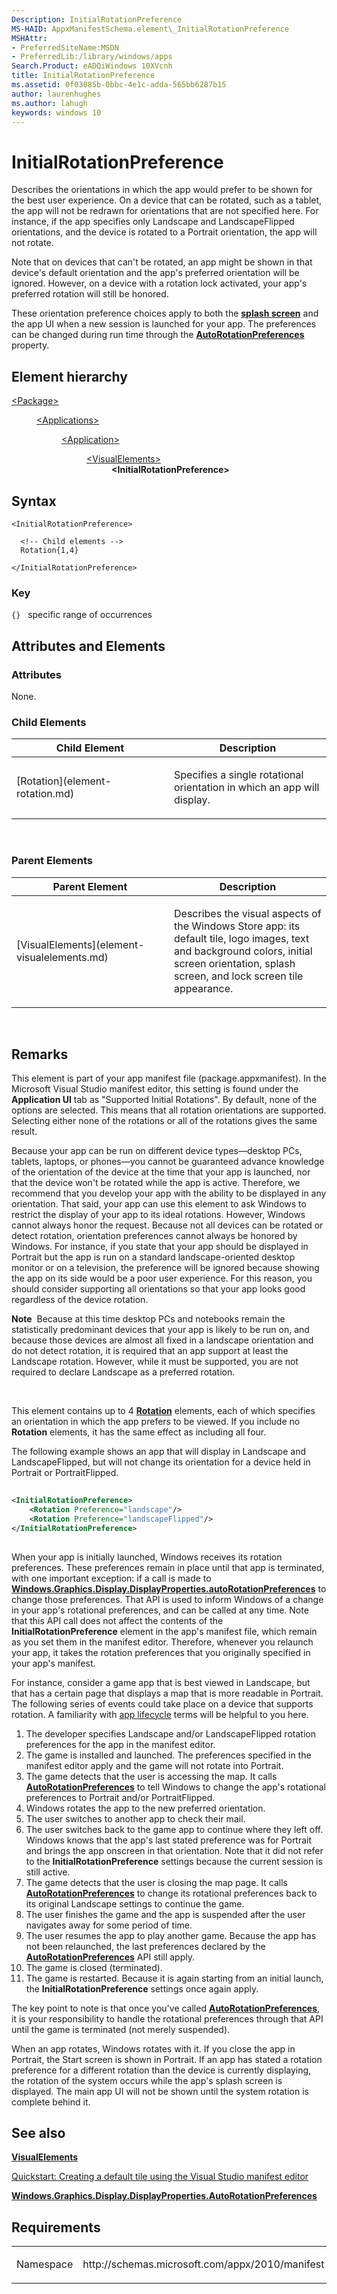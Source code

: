 ```yaml
---
Description: InitialRotationPreference
MS-HAID: AppxManifestSchema.element\_InitialRotationPreference
MSHAttr:
- PreferredSiteName:MSDN
- PreferredLib:/library/windows/apps
Search.Product: eADQiWindows 10XVcnh
title: InitialRotationPreference
ms.assetid: 0f03085b-0bbc-4e1c-adda-565bb6287b15
author: laurenhughes
ms.author: lahugh
keywords: windows 10
---
```


# InitialRotationPreference


Describes the orientations in which the app would prefer to be shown for the best user experience. On a device that can be rotated, such as a tablet, the app will not be redrawn for orientations that are not specified here. For instance, if the app specifies only Landscape and LandscapeFlipped orientations, and the device is rotated to a Portrait orientation, the app will not rotate.

Note that on devices that can't be rotated, an app might be shown in that device's default orientation and the app's preferred orientation will be ignored. However, on a device with a rotation lock activated, your app's preferred rotation will still be honored.

These orientation preference choices apply to both the [**splash screen**](element-splashscreen.md) and the app UI when a new session is launched for your app. The preferences can be changed during run time through the [**AutoRotationPreferences**](https://msdn.microsoft.com/library/windows/apps/br226145) property.

## Element hierarchy

<dl>
<dt><a href="element-package.md">&lt;Package&gt;</a></dt>
<dd>
<dl>
<dt><a href="element-applications.md">&lt;Applications&gt;</a></dt>
<dd>
<dl>
<dt><a href="element-application.md">&lt;Application&gt;</a></dt>
<dd>
<dl>
<dt><a href="element-visualelements.md">&lt;VisualElements&gt;</a></dt>
<dd><b>&lt;InitialRotationPreference&gt;</b></dd>
</dl>
</dd>
</dl>
</dd>
</dl>
</dd>
</dl>

## Syntax

``` syntax
<InitialRotationPreference>

  <!-- Child elements -->
  Rotation{1,4}

</InitialRotationPreference>
```

### Key

`{}`   specific range of occurrences

## Attributes and Elements


### Attributes

None.

### Child Elements

<table>
<colgroup>
<col width="50%" />
<col width="50%" />
</colgroup>
<thead>
<tr class="header">
<th>Child Element</th>
<th>Description</th>
</tr>
</thead>
<tbody>
<tr class="odd">
<td>[Rotation](element-rotation.md)</td>
<td><p>Specifies a single rotational orientation in which an app will display.</p></td>
</tr>
</tbody>
</table>

 

### Parent Elements

<table>
<colgroup>
<col width="50%" />
<col width="50%" />
</colgroup>
<thead>
<tr class="header">
<th>Parent Element</th>
<th>Description</th>
</tr>
</thead>
<tbody>
<tr class="odd">
<td>[VisualElements](element-visualelements.md)</td>
<td><p>Describes the visual aspects of the Windows Store app: its default tile, logo images, text and background colors, initial screen orientation, splash screen, and lock screen tile appearance.</p></td>
</tr>
</tbody>
</table>

 

## Remarks

This element is part of your app manifest file (package.appxmanifest). In the Microsoft Visual Studio manifest editor, this setting is found under the **Application UI** tab as "Supported Initial Rotations". By default, none of the options are selected. This means that all rotation orientations are supported. Selecting either none of the rotations or all of the rotations gives the same result.

Because your app can be run on different device types—desktop PCs, tablets, laptops, or phones—you cannot be guaranteed advance knowledge of the orientation of the device at the time that your app is launched, nor that the device won't be rotated while the app is active. Therefore, we recommend that you develop your app with the ability to be displayed in any orientation. That said, your app can use this element to ask Windows to restrict the display of your app to its ideal rotations. However, Windows cannot always honor the request. Because not all devices can be rotated or detect rotation, orientation preferences cannot always be honored by Windows. For instance, if you state that your app should be displayed in Portrait but the app is run on a standard landscape-oriented desktop monitor or on a television, the preference will be ignored because showing the app on its side would be a poor user experience. For this reason, you should consider supporting all orientations so that your app looks good regardless of the device rotation.

**Note**  Because at this time desktop PCs and notebooks remain the statistically predominant devices that your app is likely to be run on, and because those devices are almost all fixed in a landscape orientation and do not detect rotation, it is required that an app support at least the Landscape rotation. However, while it must be supported, you are not required to declare Landscape as a preferred rotation.

 

This element contains up to 4 [**Rotation**](element-rotation.md) elements, each of which specifies an orientation in which the app prefers to be viewed. If you include no **Rotation** elements, it has the same effect as including all four.

The following example shows an app that will display in Landscape and LandscapeFlipped, but will not change its orientation for a device held in Portrait or PortraitFlipped.

```XML
                        
<InitialRotationPreference>
    <Rotation Preference="landscape"/>
    <Rotation Preference="landscapeFlipped"/>
</InitialRotationPreference>
                    
```

When your app is initially launched, Windows receives its rotation preferences. These preferences remain in place until that app is terminated, with one important exception: if a call is made to [**Windows.Graphics.Display.DisplayProperties.autoRotationPreferences**](https://msdn.microsoft.com/library/windows/apps/br226145) to change those preferences. That API is used to inform Windows of a change in your app's rotational preferences, and can be called at any time. Note that this API call does not affect the contents of the **InitialRotationPreference** element in the app's manifest file, which remain as you set them in the manifest editor. Therefore, whenever you relaunch your app, it takes the rotation preferences that you originally specified in your app's manifest.

For instance, consider a game app that is best viewed in Landscape, but that has a certain page that displays a map that is more readable in Portrait. The following series of events could take place on a device that supports rotation. A familiarity with [app lifecycle](https://msdn.microsoft.com/library/windows/apps/hh464925) terms will be helpful to you here.

1.  The developer specifies Landscape and/or LandscapeFlipped rotation preferences for the app in the manifest editor.
2.  The game is installed and launched. The preferences specified in the manifest editor apply and the game will not rotate into Portrait.
3.  The game detects that the user is accessing the map. It calls [**AutoRotationPreferences**](https://msdn.microsoft.com/library/windows/apps/br226145) to tell Windows to change the app's rotational preferences to Portrait and/or PortraitFlipped.
4.  Windows rotates the app to the new preferred orientation.
5.  The user switches to another app to check their mail.
6.  The user switches back to the game app to continue where they left off. Windows knows that the app's last stated preference was for Portrait and brings the app onscreen in that orientation. Note that it did not refer to the **InitialRotationPreference** settings because the current session is still active.
7.  The game detects that the user is closing the map page. It calls [**AutoRotationPreferences**](https://msdn.microsoft.com/library/windows/apps/br226145) to change its rotational preferences back to its original Landscape settings to continue the game.
8.  The user finishes the game and the app is suspended after the user navigates away for some period of time.
9.  The user resumes the app to play another game. Because the app has not been relaunched, the last preferences declared by the [**AutoRotationPreferences**](https://msdn.microsoft.com/library/windows/apps/br226145) API still apply.
10. The game is closed (terminated).
11. The game is restarted. Because it is again starting from an initial launch, the **InitialRotationPreference** settings once again apply.

The key point to note is that once you've called [**AutoRotationPreferences**](https://msdn.microsoft.com/library/windows/apps/br226145), it is your responsibility to handle the rotational preferences through that API until the game is terminated (not merely suspended).

When an app rotates, Windows rotates with it. If you close the app in Portrait, the Start screen is shown in Portrait. If an app has stated a rotation preference for a different rotation than the device is currently displaying, the rotation of the system occurs while the app's splash screen is displayed. The main app UI will not be shown until the system rotation is complete behind it.

## See also


[**VisualElements**](element-visualelements.md)

[Quickstart: Creating a default tile using the Visual Studio manifest editor](https://msdn.microsoft.com/library/windows/apps/hh465437)

[**Windows.Graphics.Display.DisplayProperties.AutoRotationPreferences**](https://msdn.microsoft.com/library/windows/apps/br226145)

## Requirements

<table>
<colgroup>
<col width="50%" />
<col width="50%" />
</colgroup>
<tbody>
<tr class="odd">
<td><p>Namespace</p></td>
<td><p>http://schemas.microsoft.com/appx/2010/manifest</p></td>
</tr>
</tbody>
</table>

 

 




